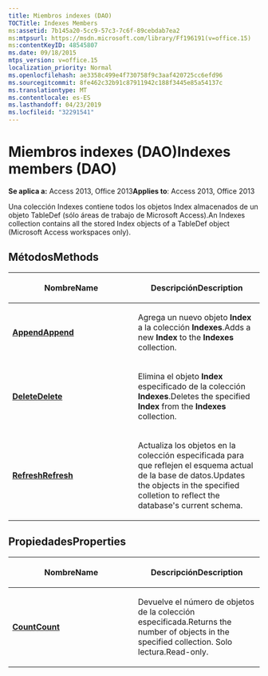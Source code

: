 ```yaml
---
title: Miembros indexes (DAO)
TOCTitle: Indexes Members
ms:assetid: 7b145a20-5cc9-57c3-7c6f-89cebdab7ea2
ms:mtpsurl: https://msdn.microsoft.com/library/Ff196191(v=office.15)
ms:contentKeyID: 48545807
ms.date: 09/18/2015
mtps_version: v=office.15
localization_priority: Normal
ms.openlocfilehash: ae3358c499e4f730758f9c3aaf420725cc6efd96
ms.sourcegitcommit: 8fe462c32b91c87911942c188f3445e85a54137c
ms.translationtype: MT
ms.contentlocale: es-ES
ms.lasthandoff: 04/23/2019
ms.locfileid: "32291541"
---
```

# <a name="indexes-members-dao"></a><span data-ttu-id="3bc06-102">Miembros indexes (DAO)</span><span class="sxs-lookup"><span data-stu-id="3bc06-102">Indexes members (DAO)</span></span>


<span data-ttu-id="3bc06-103">**Se aplica a:** Access 2013, Office 2013</span><span class="sxs-lookup"><span data-stu-id="3bc06-103">**Applies to**: Access 2013, Office 2013</span></span>

<span data-ttu-id="3bc06-104">Una colección Indexes contiene todos los objetos Index almacenados de un objeto TableDef (sólo áreas de trabajo de Microsoft Access).</span><span class="sxs-lookup"><span data-stu-id="3bc06-104">An Indexes collection contains all the stored Index objects of a TableDef object (Microsoft Access workspaces only).</span></span>

## <a name="methods"></a><span data-ttu-id="3bc06-105">Métodos</span><span class="sxs-lookup"><span data-stu-id="3bc06-105">Methods</span></span>

<table>
<colgroup>
<col style="width: 50%" />
<col style="width: 50%" />
</colgroup>
<thead>
<tr class="header">
<th><p><span data-ttu-id="3bc06-106">Nombre</span><span class="sxs-lookup"><span data-stu-id="3bc06-106">Name</span></span></p></th>
<th><p><span data-ttu-id="3bc06-107">Descripción</span><span class="sxs-lookup"><span data-stu-id="3bc06-107">Description</span></span></p></th>
</tr>
</thead>
<tbody>
<tr class="odd">
<td><p><span data-ttu-id="3bc06-108"><strong><a href="indexes-append-method-dao.md">Append</a></strong></span><span class="sxs-lookup"><span data-stu-id="3bc06-108"><strong><a href="indexes-append-method-dao.md">Append</a></strong></span></span></p></td>
<td><p><span data-ttu-id="3bc06-109">Agrega un nuevo objeto <strong>Index</strong> a la colección <strong>Indexes</strong>.</span><span class="sxs-lookup"><span data-stu-id="3bc06-109">Adds a new <strong>Index</strong> to the <strong>Indexes</strong> collection.</span></span></p></td>
</tr>
<tr class="even">
<td><p><span data-ttu-id="3bc06-110"><strong><a href="indexes-delete-method-dao.md">Delete</a></strong></span><span class="sxs-lookup"><span data-stu-id="3bc06-110"><strong><a href="indexes-delete-method-dao.md">Delete</a></strong></span></span></p></td>
<td><p><span data-ttu-id="3bc06-111">Elimina el objeto <strong>Index</strong> especificado de la colección <strong>Indexes</strong>.</span><span class="sxs-lookup"><span data-stu-id="3bc06-111">Deletes the specified <strong>Index</strong> from the <strong>Indexes</strong> collection.</span></span></p></td>
</tr>
<tr class="odd">
<td><p><span data-ttu-id="3bc06-112"><strong><a href="indexes-refresh-method-dao.md">Refresh</a></strong></span><span class="sxs-lookup"><span data-stu-id="3bc06-112"><strong><a href="indexes-refresh-method-dao.md">Refresh</a></strong></span></span></p></td>
<td><p><span data-ttu-id="3bc06-113">Actualiza los objetos en la colección especificada para que reflejen el esquema actual de la base de datos.</span><span class="sxs-lookup"><span data-stu-id="3bc06-113">Updates the objects in the specified colletion to reflect the database's current schema.</span></span></p></td>
</tr>
</tbody>
</table>


## <a name="properties"></a><span data-ttu-id="3bc06-114">Propiedades</span><span class="sxs-lookup"><span data-stu-id="3bc06-114">Properties</span></span>

<table>
<colgroup>
<col style="width: 50%" />
<col style="width: 50%" />
</colgroup>
<thead>
<tr class="header">
<th><p><span data-ttu-id="3bc06-115">Nombre</span><span class="sxs-lookup"><span data-stu-id="3bc06-115">Name</span></span></p></th>
<th><p><span data-ttu-id="3bc06-116">Descripción</span><span class="sxs-lookup"><span data-stu-id="3bc06-116">Description</span></span></p></th>
</tr>
</thead>
<tbody>
<tr class="odd">
<td><p><span data-ttu-id="3bc06-117"><strong><a href="indexes-count-property-dao.md">Count</a></strong></span><span class="sxs-lookup"><span data-stu-id="3bc06-117"><strong><a href="indexes-count-property-dao.md">Count</a></strong></span></span></p></td>
<td><p><span data-ttu-id="3bc06-118">Devuelve el número de objetos de la colección especificada.</span><span class="sxs-lookup"><span data-stu-id="3bc06-118">Returns the number of objects in the specified collection.</span></span> <span data-ttu-id="3bc06-119">Solo lectura.</span><span class="sxs-lookup"><span data-stu-id="3bc06-119">Read-only.</span></span></p></td>
</tr>
</tbody>
</table>

